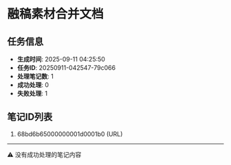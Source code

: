 # 融稿素材合并文档

## 任务信息

- **生成时间**: 2025-09-11 04:25:50
- **任务ID**: 20250911-042547-79c066
- **处理笔记数**: 1
- **成功处理**: 0
- **失败处理**: 1

## 笔记ID列表

  1. 68bd6b65000000001d0001b0 (URL)

---


⚠ 没有成功处理的笔记内容
